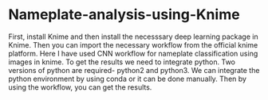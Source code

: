 # Nameplate-analysis-using-Knime
First, install Knime and then install the necesssary deep learning package in Knime.
Then you can import the necessary workflow from the official knime platform.
Here I have used CNN workflow for nameplate classification using images in knime.
To get the results we need to integrate python.
Two versions of python are required- python2 and python3.
We can integrate the python environment by using conda or it can be done manually.
Then by using the workflow, you can get the results.
